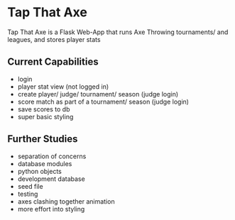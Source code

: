 # Tap That Axe

Tap That Axe is a Flask Web-App that runs Axe Throwing tournaments/ and leagues, and stores player stats

## Current Capabilities

* login
* player stat view (not logged in)
* create player/ judge/ tournament/ season (judge login)
* score match as part of a tournament/ season (judge login)
* save scores to db
* super basic styling

## Further Studies

* separation of concerns
* database modules
* python objects
* development database
* seed file
* testing
* axes clashing together animation
* more effort into styling
